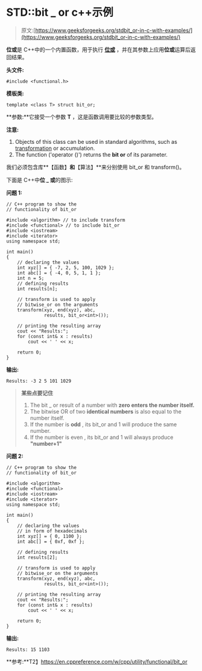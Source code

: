 # STD::bit _ or c++示例

> 原文:[https://www.geeksforgeeks.org/stdbit_or-in-c-with-examples/](https://www.geeksforgeeks.org/stdbit_or-in-c-with-examples/)

**位或**是 C++中的一个内置函数，用于执行 **[位或](https://www.geeksforgeeks.org/bitwise-operators-in-c-cpp/)** ，并在其参数上应用**位或**运算后返回结果。

**头文件:**

```
#include <functional.h>

```

**模板类:**

```
template <class T> struct bit_or;

```

**参数:**它接受一个参数 **T** ，这是函数调用要比较的参数类型。

**注意:**

1.  Objects of this class can be used in standard algorithms, such as [transformation](https://www.geeksforgeeks.org/transform-c-stl-perform-operation-elements/) or accumulation.
2.  The function ('operator ()') returns the **bit or** of its parameter.

我们必须包含库**【函数】**和**【算法】**来分别使用 bit_or 和 transform()。

下面是 C++中**位 _ 或**的图示:

**问题 1:**

```
// C++ program to show the
// functionality of bit_or

#include <algorithm> // to include transform
#include <functional> // to include bit_or
#include <iostream>
#include <iterator>
using namespace std;

int main()
{
    // declaring the values
    int xyz[] = { -7, 2, 5, 100, 1029 };
    int abc[] = { -4, 0, 5, 1, 1 };
    int n = 5;
    // defining results
    int results[n];

    // transform is used to apply
    // bitwise_or on the arguments
    transform(xyz, end(xyz), abc,
              results, bit_or<int>());

    // printing the resulting array
    cout << "Results:";
    for (const int& x : results)
        cout << ' ' << x;

    return 0;
}
```

**输出:**

```
Results: -3 2 5 101 1029

```

> **某些点要记住**
> 
> 1.  The bit _ or result of a number with **zero enters the number itself.**
> 2.  The bitwise OR of two **identical numbers** is also equal to the number itself.
> 3.  If the number is **odd** , its bit_or and 1 will produce the same number.
> 4.  If the number is even , its bit_or and 1 will always produce **"number+1"**

**问题 2:**

```
// C++ program to show the
// functionality of bit_or

#include <algorithm>
#include <functional>
#include <iostream>
#include <iterator>
using namespace std;

int main()
{
    // declaring the values
    // in form of hexadecimals
    int xyz[] = { 0, 1100 };
    int abc[] = { 0xf, 0xf };

    // defining results
    int results[2];

    // transform is used to apply
    // bitwise_or on the arguments
    transform(xyz, end(xyz), abc,
              results, bit_or<int>());

    // printing the resulting array
    cout << "Results:";
    for (const int& x : results)
        cout << ' ' << x;

    return 0;
}
```

**输出:**

```
Results: 15 1103

```

**参考:**T2】https://en.cppreference.com/w/cpp/utility/functional/bit_or